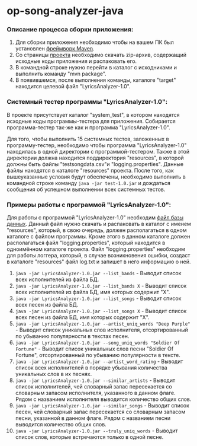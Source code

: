 # op-song-analyzer-java

### Описание процесса сборки приложения:

1. Для сборки приложения необходимо чтобы на вашем ПК был установлен [фреймворк Maven](http://maven.apache.org/download.cgi).
2. Со страницы [проекта](https://github.com/OSLL/op-song-analyzer-java) необходимо скачать zip-архив, содержащий исходные коды приложения и распаковать его.
3. В командной строке нужно перейти в каталог с исходниками и выполнить команду "mvn package".
4. В появившемся, после выполнения команды, каталоге "target" находится целевой файл "LyricsAnalyzer-1.0".

### Системный тестер программы "LyricsAnalyzer-1.0":

В проекте присутствует каталог "system_test", в котором находятся исходные коды программы-тестера для приложения. Собирается программа-тестер так-же как и программа "LyricsAnalyzer-1.0".

Для того, чтобы выполнить 15 системных тестов, заложенных в программу-тестер, необходимо чтобы программа "LyricsAnalyzer-1.0" находилась в одной директории с программой-тестером. Также в этой директории должна находится поддиректория "resources", в которой должны быть файлы "testsongdata.csv"и "logging.properties". Данные файлы находятся в каталоге "resources" проекта. После того, как вышеуказанные условия будут обеспечены, необходимо выполнить в командной строке команду `java -jar test-1.0.jar` и дождаться сообщения об успешном выполнении всех системных тестов.

### Примеры работы с программой "LyricsAnalyzer-1.0":

Для работы с программой "LyricsAnalyzer-1.0" необходим [файл базы данных](https://www.kaggle.com/mousehead/songlyrics). Данный файл нужно скачать и распаковать в каталог с именем "resources", который, в свою очередь, должен располагаться в одном каталоге с файлом программы. Кроме этого в данном каталоге должен располагаться файл "logging.properties", который находится в одноимённом каталоге проекта. Файл "logging.properties" необходим для работы логгера, который, в случае возникновения ошибки, создаст в каталоге "resources" файл log.txt и запишет в него информацию о ней.

1. `java -jar LyricsAnalyzer-1.0.jar --list_bands` - Выводит список всех исполнителей из файла БД.
2. `java -jar LyricsAnalyzer-1.0.jar --list_bands X` - Выводит список всех исполнителей из файла БД, имя которых содержит "X".
3. `java -jar LyricsAnalyzer-1.0.jar --list_songs` - Выводит список всех песен из файла БД.
4. `java -jar LyricsAnalyzer-1.0.jar --list_songs X` - Выводит список всех песен из файла БД, имя которых содержит "X".
5. `java -jar LyricsAnalyzer-1.0.jar --artist_uniq_words "Deep Purple"` - Выводит список уникальных слов исполнителя, отсортированный по убыванию популярности в текстах песен.
6. `java -jar LyricsAnalyzer-1.0.jar --song_uniq_words "Soldier Of Fortune"` - Выводит список уникальных слов песни "Soldier Of Fortune", отсортированный по убыванию популярности в тексте.
7.  `java -jar LyricsAnalyzer-1.0.jar --artist_word_rating` - Выводит список всех исполнителей в порядке убывания количества уникальных слов в их песнях.
8. `java -jar LyricsAnalyzer-1.0.jar --similar_artists` - Выводит список исполнителей, чей словарный запас пересекается со словарным запасом исполнителя, указанного в данном флаге. Рядом с названием исполнителя выводится количество общих слов.
9. `java -jar LyricsAnalyzer-1.0.jar --similar_songs` - Выводит список песен, чей словарный запас пересекается со словарным запасом песни, указанной в данном флаге. Рядом с названием песни выводится количество общих слов.
10. `java -jar LyricsAnalyzer-1.0.jar --truly_uniq_words` - Выводит список слов, которые встречаются только в одной песне.
